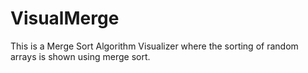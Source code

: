 # VisualMerge
This is a Merge Sort Algorithm Visualizer where the sorting of random arrays is shown using merge sort.
